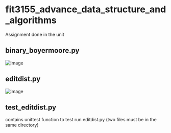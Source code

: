 # fit3155_advance_data_structure_and_algorithms
Assignment done in the unit
## binary_boyermoore.py ##
![image](https://user-images.githubusercontent.com/51564410/123043896-8da4c480-d42b-11eb-9e7e-126ffab5de13.png)
## editdist.py ##
![image](https://user-images.githubusercontent.com/51564410/123044009-b331ce00-d42b-11eb-813c-6468b6972ad3.png)
## test_editdist.py ##
contains unittest function to test run editdist.py (two files must be in the same directory)
